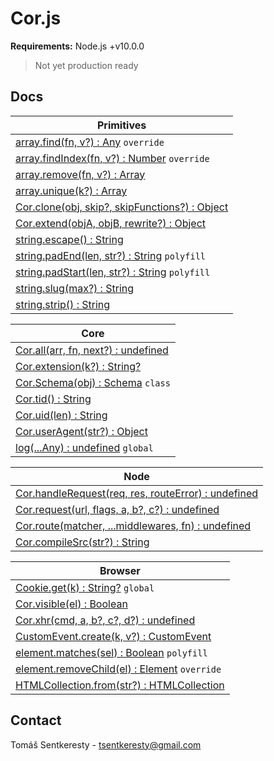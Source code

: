 # Cor.js

**Requirements:** Node.js +v10.0.0  
> Not yet production ready

## Docs

Primitives|
-|
[array.find(fn, v?) : Any](#docs) `override`|
[array.findIndex(fn, v?) : Number](#docs) `override`|
[array.remove(fn, v?) : Array](#docs)|
[array.unique(k?) : Array](#docs)|
[Cor.clone(obj, skip?, skipFunctions?) : Object](#docs)|
[Cor.extend(objA, objB, rewrite?) : Object](#docs)|
[string.escape() : String](#docs)|
[string.padEnd(len, str?) : String](#docs) `polyfill`|
[string.padStart(len, str?) : String](#docs) `polyfill`|
[string.slug(max?) : String](#docs)|
[string.strip() : String](#docs)|


Core|
-|
[Cor.all(arr, fn, next?) : undefined](#docs)|
[Cor.extension(k?) : String?](#docs)|
[Cor.Schema(obj) : Schema](#docs) `class`|
[Cor.tid() : String](#docs)|
[Cor.uid(len) : String](#docs)|
[Cor.userAgent(str?) : Object](#docs)|
[log(...Any) : undefined](#docs) `global`|


Node|
-|
[Cor.handleRequest(req, res, routeError) : undefined](#docs)|
[Cor.request(url, flags, a, b?, c?) : undefined](#docs)|
[Cor.route(matcher, ...middlewares, fn) : undefined](#docs)|
[Cor.compileSrc(str?) : String](#docs)|


Browser|
-|
[Cookie.get(k) : String?](#docs) `global`|
[Cor.visible(el) : Boolean](#docs)|
[Cor.xhr(cmd, a, b?, c?, d?) : undefined](#docs)|
[CustomEvent.create(k, v?) : CustomEvent](#docs)|
[element.matches(sel) : Boolean](#docs) `polyfill`|
[element.removeChild(el) : Element](#docs) `override`|
[HTMLCollection.from(str?) : HTMLCollection](#docs)|


## Contact

Tomáš Sentkeresty - [tsentkeresty@gmail.com](mailto:tsentkeresty@gmail.com)
